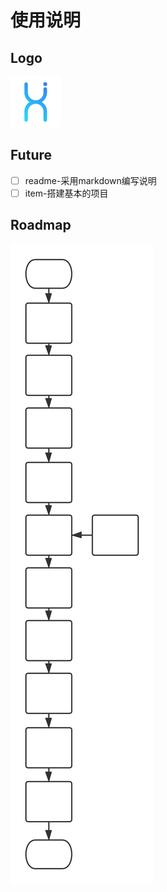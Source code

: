 # 使用说明

## Logo

![hcc-logo][hcc-logo]

## Future

- [ ] readme-采用markdown编写说明
- [ ] item-搭建基本的项目

## Roadmap

![roadmap][roadmap]

[hcc-logo]:./img/favicon.ico
[roadmap]:./img/flow.svg